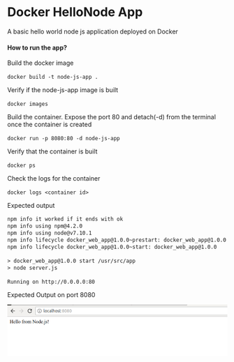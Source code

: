 # Docker HelloNode App

A basic hello world node js application deployed on Docker

#### How to run the app?

Build the docker image 

`docker build -t node-js-app .`

Verify if the node-js-app image is built

`docker images`

Build the container. Expose the port 80 and detach(-d) from the terminal once the container is created 

`docker run -p 8080:80 -d node-js-app`

Verify that the container is built

`docker ps`

Check the logs for the container

`docker logs <container id>`

Expected output

```
npm info it worked if it ends with ok
npm info using npm@4.2.0
npm info using node@v7.10.1
npm info lifecycle docker_web_app@1.0.0~prestart: docker_web_app@1.0.0
npm info lifecycle docker_web_app@1.0.0~start: docker_web_app@1.0.0

> docker_web_app@1.0.0 start /usr/src/app
> node server.js

Running on http://0.0.0.0:80
```

Expected Output on port 8080

![Output](output.png)


